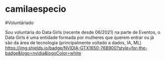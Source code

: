 # camilaespecio






#Voluntáriado

Sou voluntária do Data Girls (recente desde 06/2021) na parte de Eventos, o Data Girls é uma entidade formada por mulheres que querem entrar ou já são da área de tecnologia (principalmente voltado a dados, IA, ML) https://img.shields.io/badge/NVIDIA-GTX1650-76B900?style=for-the-badge&logo=nvidia&logoColor=white
